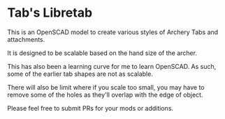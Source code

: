 # Tab's Libretab

This is an OpenSCAD model to create various styles of Archery Tabs and attachments.

It is designed to be scalable based on the hand size of the archer.

This has also been a learning curve for me to learn OpenSCAD. As such, some of the earlier tab shapes are not as scalable.

There will also be limit where if you scale too small, you may have to remove some of the holes as they'll overlap with the 
edge of object.

Please feel free to submit PRs for your mods or additions.


